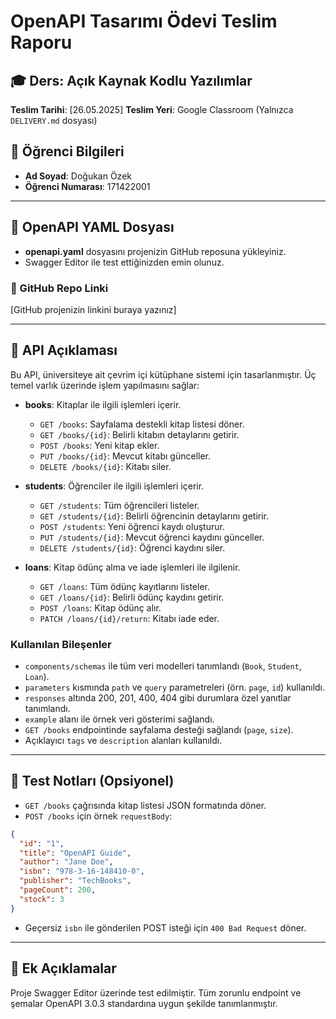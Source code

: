 # OpenAPI Tasarımı Ödevi Teslim Raporu

## 🎓 Ders: Açık Kaynak Kodlu Yazılımlar
**Teslim Tarihi**: [26.05.2025]
**Teslim Yeri**: Google Classroom (Yalnızca `DELIVERY.md` dosyası)


## 👤 Öğrenci Bilgileri
- **Ad Soyad**: Doğukan Özek
- **Öğrenci Numarası**: 171422001

---

## 📂 OpenAPI YAML Dosyası

- **openapi.yaml** dosyasını projenizin GitHub reposuna yükleyiniz.
- Swagger Editor ile test ettiğinizden emin olunuz.

### 🔗 GitHub Repo Linki
[GitHub projenizin linkini buraya yazınız]

---

## 📝 API Açıklaması

Bu API, üniversiteye ait çevrim içi kütüphane sistemi için tasarlanmıştır. Üç temel varlık üzerinde işlem yapılmasını sağlar:

- **books**: Kitaplar ile ilgili işlemleri içerir.
  - `GET /books`: Sayfalama destekli kitap listesi döner.
  - `GET /books/{id}`: Belirli kitabın detaylarını getirir.
  - `POST /books`: Yeni kitap ekler.
  - `PUT /books/{id}`: Mevcut kitabı günceller.
  - `DELETE /books/{id}`: Kitabı siler.

- **students**: Öğrenciler ile ilgili işlemleri içerir.
  - `GET /students`: Tüm öğrencileri listeler.
  - `GET /students/{id}`: Belirli öğrencinin detaylarını getirir.
  - `POST /students`: Yeni öğrenci kaydı oluşturur.
  - `PUT /students/{id}`: Mevcut öğrenci kaydını günceller.
  - `DELETE /students/{id}`: Öğrenci kaydını siler.

- **loans**: Kitap ödünç alma ve iade işlemleri ile ilgilenir.
  - `GET /loans`: Tüm ödünç kayıtlarını listeler.
  - `GET /loans/{id}`: Belirli ödünç kaydını getirir.
  - `POST /loans`: Kitap ödünç alır.
  - `PATCH /loans/{id}/return`: Kitabı iade eder.

### Kullanılan Bileşenler
- `components/schemas` ile tüm veri modelleri tanımlandı (`Book`, `Student`, `Loan`).
- `parameters` kısmında `path` ve `query` parametreleri (örn. `page`, `id`) kullanıldı.
- `responses` altında 200, 201, 400, 404 gibi durumlara özel yanıtlar tanımlandı.
- `example` alanı ile örnek veri gösterimi sağlandı.
- `GET /books` endpointinde sayfalama desteği sağlandı (`page`, `size`).
- Açıklayıcı `tags` ve `description` alanları kullanıldı.

---

## 🧪 Test Notları (Opsiyonel)

- `GET /books` çağrısında kitap listesi JSON formatında döner.
- `POST /books` için örnek `requestBody`:
```json
{
  "id": "1",
  "title": "OpenAPI Guide",
  "author": "Jane Doe",
  "isbn": "978-3-16-148410-0",
  "publisher": "TechBooks",
  "pageCount": 200,
  "stock": 3
}
```
- Geçersiz `isbn` ile gönderilen POST isteği için `400 Bad Request` döner.

---

## 📌 Ek Açıklamalar

Proje Swagger Editor üzerinde test edilmiştir. Tüm zorunlu endpoint ve şemalar OpenAPI 3.0.3 standardına uygun şekilde tanımlanmıştır.

